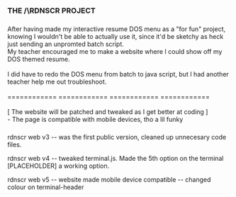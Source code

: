 <h3 align="left">THE /\RDNSCR PROJECT</h3>

###

<p align="left">After having made my interactive resume DOS menu as a "for fun" project, knowing I wouldn't be able to actually use it, since it'd be sketchy as heck just sending an unpromted batch script. <br>My teacher encouraged me to make a website where I could show off my DOS themed resume. <br><br>I did have to redo the DOS menu from batch to java script, but I had another teacher help me out troubleshoot.<br><br>============ ============ ============ ============<br><br>[ The website will be patched and tweaked as I get better at coding ]<br>- The page is compatible with mobile devices, tho a lil funky</p>

###
rdnscr web v3 
-- was the first public version, cleaned up unnecesary code files.

rdnscr web v4 
-- tweaked terminal.js. Made the 5th option on the terminal [PLACEHOLDER] a working option.

rdnscr web v5
-- website made mobile device compatible
-- changed colour on terminal-header
